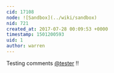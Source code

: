 ```yaml
---
cid: 17108
node: ![Sandbox](../wiki/sandbox)
nid: 721
created_at: 2017-07-28 00:09:53 +0000
timestamp: 1501200593
uid: 1
author: warren
---
```


Testing comments [@tester](/profile/tester) !!